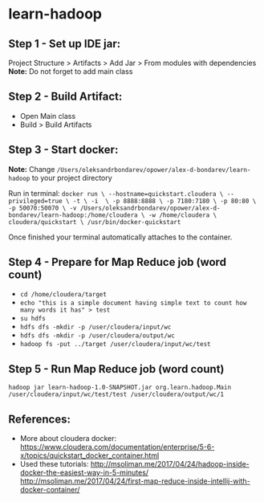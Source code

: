 # learn-hadoop

## Step 1 - Set up IDE jar:
Project Structure > Artifacts > Add Jar > From modules with dependencies
**Note:** Do not forget to add main class

## Step 2 - Build Artifact:
- Open Main class
- Build > Build Artifacts

## Step 3 - Start docker:
**Note:** Change `/Users/oleksandrbondarev/opower/alex-d-bondarev/learn-hadoop` to your project directory

Run in terminal:
`docker run \
 --hostname=quickstart.cloudera \
 --privileged=true \
 -t \
 -i  \
 -p 8888:8888 \
 -p 7180:7180 \
 -p 80:80 \
 -p 50070:50070 \
 -v /Users/oleksandrbondarev/opower/alex-d-bondarev/learn-hadoop:/home/cloudera \
 -w /home/cloudera \
 cloudera/quickstart \
 /usr/bin/docker-quickstart`
 
Once finished your terminal automatically attaches to the container.

## Step 4 - Prepare for Map Reduce job (word count)
- `cd /home/cloudera/target` 
- `echo "this is a simple document having simple text to count how many words it has" > test`
- `su hdfs` 
- `hdfs dfs -mkdir -p /user/cloudera/input/wc`
- `hdfs dfs -mkdir -p /user/cloudera/output/wc`
- `hadoop fs -put ../target /user/cloudera/input/wc/test`

## Step 5 - Run Map Reduce job (word count)
`hadoop jar learn-hadoop-1.0-SNAPSHOT.jar org.learn.hadoop.Main /user/cloudera/input/wc/test/test /user/cloudera/output/wc/1`
 
## References:
- More about cloudera docker: https://www.cloudera.com/documentation/enterprise/5-6-x/topics/quickstart_docker_container.html
- Used these tutorials:
http://msoliman.me/2017/04/24/hadoop-inside-docker-the-easiest-way-in-5-minutes/
http://msoliman.me/2017/04/24/first-map-reduce-inside-intellij-with-docker-container/